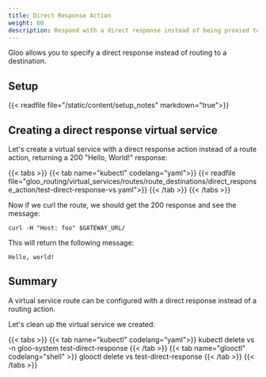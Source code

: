 ```yaml
---
title: Direct Response Action
weight: 60
description: Respond with a direct response instead of being proxied to any backend
---
```



Gloo allows you to specify a direct response instead of routing to a destination. 

## Setup 

{{< readfile file="/static/content/setup_notes" markdown="true">}}

## Creating a direct response virtual service

Let's create a virtual service with a direct response action instead of a route action, returning a 200 "Hello, World!" response:

{{< tabs >}}
{{< tab name="kubectl" codelang="yaml">}}
{{< readfile file="gloo_routing/virtual_services/routes/route_destinations/direct_response_action/test-direct-response-vs.yaml">}}
{{< /tab >}}
{{< /tabs >}} 

Now if we curl the route, we should get the 200 response and see the message: 

```shell
curl -H "Host: foo" $GATEWAY_URL/
```

This will return the following message:

```shell
Hello, world!
```

## Summary

A virtual service route can be configured with a direct response instead of a routing action. 

Let's clean up the virtual service we created:

{{< tabs >}}
{{< tab name="kubectl" codelang="yaml">}}
kubectl delete vs -n gloo-system test-direct-response
{{< /tab >}}
{{< tab name="glooctl" codelang="shell" >}}
glooctl delete vs test-direct-response
{{< /tab >}}
{{< /tabs >}}

<br /> 
<br /> 